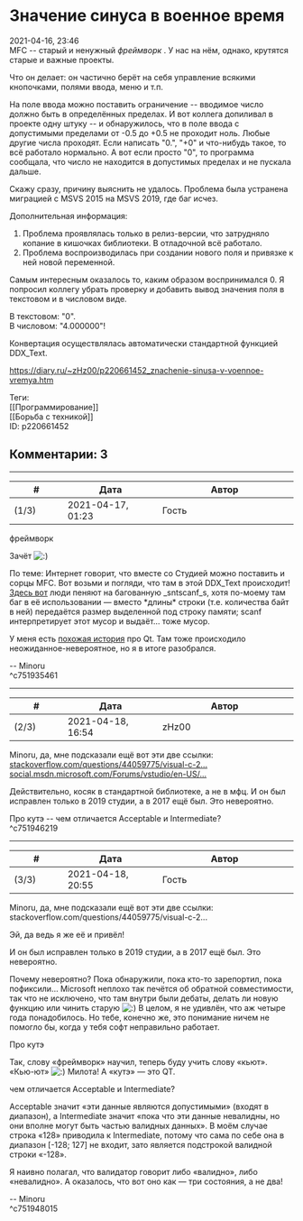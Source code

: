 Значение синуса в военное время
===============================

  
2021-04-16, 23:46  
 MFC -- старый и ненужный  *фреймворк*  . У нас на нём, однако, крутятся старые и важные проекты.   
   
 Что он делает: он частично берёт на себя управление всякими кнопочками, полями ввода, меню и т.п.   
   
 На поле ввода можно поставить ограничение -- вводимое число должно быть в определённых пределах. И вот коллега допиливал в проекте одну штуку -- и обнаружилось, что в поле ввода с допустимыми пределами от -0.5 до +0.5 не проходит ноль. Любые другие числа проходят. Если написать "0.", "+0" и что-нибудь такое, то всё работало нормально. А вот если просто "0", то программа сообщала, что число не находится в допустимых пределах и не пускала дальше.   
   
 Скажу сразу, причину выяснить не удалось. Проблема была устранена миграцией с MSVS 2015 на MSVS 2019, где баг исчез.   
   
 Дополнительная информация:   
 1) Проблема проявлялась только в релиз-версии, что затрудняло копание в кишочках библиотеки. В отладочной всё работало.   
 2) Проблема воспроизводилась при создании нового поля и привязке к ней новой переменной.   
   
 Самым интересным оказалось то, каким образом воспринимался 0. Я попросил коллегу убрать проверку и добавить вывод значения поля в текстовом и в числовом виде.   
   
 В текстовом: "0".   
 В числовом: "4.000000"!   
   
 Конвертация осуществлялась автоматически стандартной функцией DDX\_Text.   
  
<https://diary.ru/~zHz00/p220661452_znachenie-sinusa-v-voennoe-vremya.htm>  
  
Теги:  
[[Программирование]]  
[[Борьба с техникой]]  
ID: p220661452  


Комментарии: 3
--------------

  


---



|         #         |              Дата              |                     Автор                     |           ID           |
| --- | --- | --- | --- |
| (1/3) | 2021-04-17, 01:23 | Гость | c751935461 |

  
  фреймворк    
   
 Зачёт ![:)](/picture/3.gif)   
   
 По теме: Интернет говорит, что вместе со Студией можно поставить и сорцы MFC. Вот возьми и погляди, что там в этой DDX\_Text происходит!  [Здесь вот](https://stackoverflow.com/a/44062562/2350060)  люди пеняют на багованную \_sntscanf\_s, хотя по-моему там баг в её использовании — вместо \*длины\* строки (т.е. количества байт в ней) передаётся размер выделенной под строку памяти; scanf интерпретирует этот мусор и выдаёт… тоже мусор.   
   
 У меня есть  [похожая история](https://blog.debiania.in.ua/posts/2017-06-29-qintvalidator-gotcha.html)  про Qt. Там тоже происходило неожиданное-невероятное, но я в итоге разобрался.   
   
 -- Minoru   
 ^c751935461

---



|         #         |              Дата              |                     Автор                     |           ID           |
| --- | --- | --- | --- |
| (2/3) | 2021-04-18, 16:54 | zHz00 | c751946219 |

  
 Minoru, да, мне подсказали ещё вот эти две ссылки:   
  [stackoverflow.com/questions/44059775/visual-c-2...](https://stackoverflow.com/questions/44059775/visual-c-2017-bug-mfc-ddx-text-for-double)    
  [social.msdn.microsoft.com/Forums/vstudio/en-US/...](https://social.msdn.microsoft.com/Forums/vstudio/en-US/4a04b861-8b16-4bb3-8a0d-f4e78b1c2a5a/sntscanfs-doesnt-work-as-expected-in-vs2015?forum=vcgeneral)    
   
 Действительно, косяк в стандартной библиотеке, а не в мфц. И он был исправлен только в 2019 студии, а в 2017 ещё был. Это невероятно.   
   
 Про кутэ -- чем отличается Acceptable и Intermediate?   
 ^c751946219

---



|         #         |              Дата              |                     Автор                     |           ID           |
| --- | --- | --- | --- |
| (3/3) | 2021-04-18, 20:55 | Гость | c751948015 |

  
  Minoru, да, мне подсказали ещё вот эти две ссылки:   
 stackoverflow.com/questions/44059775/visual-c-2...    
   
 Эй, да ведь я же её и привёл!   
   
  И он был исправлен только в 2019 студии, а в 2017 ещё был. Это невероятно.    
   
 Почему невероятно? Пока обнаружили, пока кто-то зарепортил, пока пофиксили… Microsoft неплохо так печётся об обратной совместимости, так что не исключено, что там внутри были дебаты, делать ли новую функцию или чинить старую ![:)](/picture/3.gif) В целом, я не удивлён, что аж четыре года понадобилось. Но тебе, конечно же, это понимание ничем не помогло бы, когда у тебя софт неправильно работает.   
   
  Про кутэ    
   
 Так, слову «фреймворк» научил, теперь буду учить слову «кьют». «Кью-ют» ![:)](/picture/3.gif) Милота! А «кутэ» — это QT.   
   
  чем отличается Acceptable и Intermediate?    
   
 Acceptable значит «эти данные являются допустимыми» (входят в диапазон), а Intermediate значит «пока что эти данные невалидны, но они вполне могут быть частью валидных данных». В моём случае строка «128» приводила к Intermediate, потому что сама по себе она в диапазон [-128; 127] не входит, зато является подстрокой валидной строки «-128».   
   
 Я наивно полагал, что валидатор говорит либо «валидно», либо «невалидно». А оказалось, что вот оно как — три состояния, а не два!   
   
 -- Minoru   
 ^c751948015
